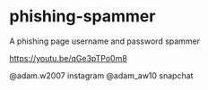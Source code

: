 # phishing-spammer
A phishing page username and password spammer

https://youtu.be/qGe3pTPo0m8

@adam.w2007 instagram
@adam_aw10 snapchat
